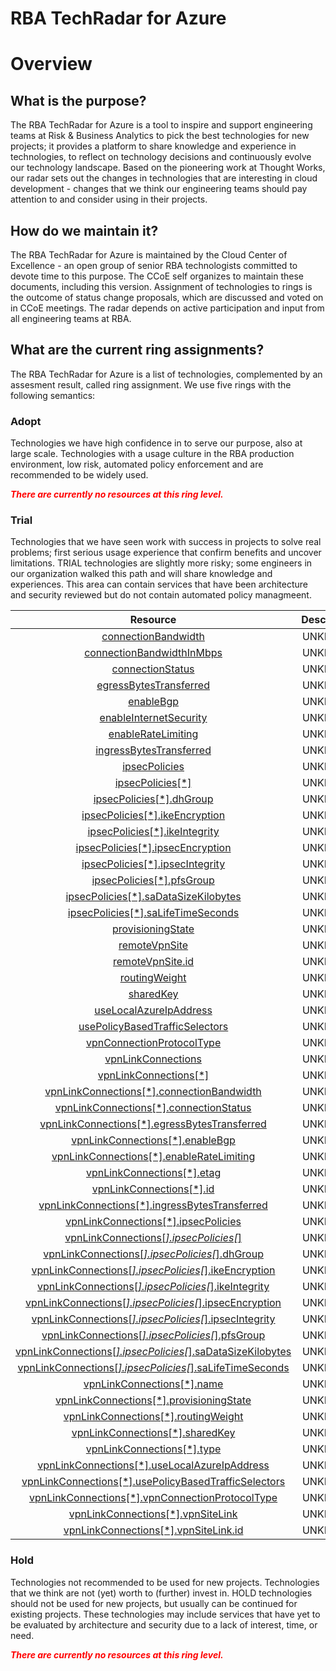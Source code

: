 
RBA TechRadar for Azure
=======================

# Overview

## What is the purpose?


The RBA TechRadar for Azure is a tool to inspire and support engineering teams at Risk & Business Analytics to pick the best technologies for new projects; it provides a platform to share knowledge and experience in technologies, to reflect on technology decisions and continuously evolve our technology landscape.  Based on the pioneering work at Thought Works, our radar sets out the changes in technologies that are interesting in cloud development - changes that we think our engineering teams should pay attention to and consider using in their projects.
## How do we maintain it?


The RBA TechRadar for Azure is maintained by the Cloud Center of Excellence - an open group of senior RBA technologists committed to devote time to this purpose.  The CCoE self organizes to maintain these documents, including this version.  Assignment of technologies to rings is the outcome of status change proposals, which are discussed and voted on in CCoE meetings.  The radar depends on active participation and input from all engineering teams at RBA.
## What are the current ring assignments?


The RBA TechRadar for Azure is a list of technologies, complemented by an assesment result, called ring assignment.  We use five rings with the following semantics:
### Adopt


Technologies we have high confidence in to serve our purpose, also at large scale.  Technologies with a usage culture in the RBA production environment, low risk, automated policy enforcement and are recommended to be widely used.  
  
***<font color="red"> There are currently no resources at this ring level. </font>***
### Trial


Technologies that we have seen work with success in projects to solve real problems;  first serious usage experience that confirm benefits and uncover limitations.  TRIAL technologies are slightly more risky; some engineers in our organization walked this path and will share knowledge and experiences.  This area can contain services that have been architecture and security reviewed but do not contain automated policy managmeent.  

|Resource|Description|Path|Status|
| :---: | :---: | :---: | :---: |
|[connectionBandwidth](https://github.com/openrba/python-azure-techradar/Microsoft.Network/vpnGateways/vpnConnections/connectionBandwidth/README.md)|UNKNOWN|Microsoft.Network/vpnGateways/vpnConnections/connectionBandwidth|TRIAL|
|[connectionBandwidthInMbps](https://github.com/openrba/python-azure-techradar/Microsoft.Network/vpnGateways/vpnConnections/connectionBandwidthInMbps/README.md)|UNKNOWN|Microsoft.Network/vpnGateways/vpnConnections/connectionBandwidthInMbps|TRIAL|
|[connectionStatus](https://github.com/openrba/python-azure-techradar/Microsoft.Network/vpnGateways/vpnConnections/connectionStatus/README.md)|UNKNOWN|Microsoft.Network/vpnGateways/vpnConnections/connectionStatus|TRIAL|
|[egressBytesTransferred](https://github.com/openrba/python-azure-techradar/Microsoft.Network/vpnGateways/vpnConnections/egressBytesTransferred/README.md)|UNKNOWN|Microsoft.Network/vpnGateways/vpnConnections/egressBytesTransferred|TRIAL|
|[enableBgp](https://github.com/openrba/python-azure-techradar/Microsoft.Network/vpnGateways/vpnConnections/enableBgp/README.md)|UNKNOWN|Microsoft.Network/vpnGateways/vpnConnections/enableBgp|TRIAL|
|[enableInternetSecurity](https://github.com/openrba/python-azure-techradar/Microsoft.Network/vpnGateways/vpnConnections/enableInternetSecurity/README.md)|UNKNOWN|Microsoft.Network/vpnGateways/vpnConnections/enableInternetSecurity|TRIAL|
|[enableRateLimiting](https://github.com/openrba/python-azure-techradar/Microsoft.Network/vpnGateways/vpnConnections/enableRateLimiting/README.md)|UNKNOWN|Microsoft.Network/vpnGateways/vpnConnections/enableRateLimiting|TRIAL|
|[ingressBytesTransferred](https://github.com/openrba/python-azure-techradar/Microsoft.Network/vpnGateways/vpnConnections/ingressBytesTransferred/README.md)|UNKNOWN|Microsoft.Network/vpnGateways/vpnConnections/ingressBytesTransferred|TRIAL|
|[ipsecPolicies](https://github.com/openrba/python-azure-techradar/Microsoft.Network/vpnGateways/vpnConnections/ipsecPolicies/README.md)|UNKNOWN|Microsoft.Network/vpnGateways/vpnConnections/ipsecPolicies|TRIAL|
|[ipsecPolicies[*]](https://github.com/openrba/python-azure-techradar/Microsoft.Network/vpnGateways/vpnConnections/ipsecPolicies[*]/README.md)|UNKNOWN|Microsoft.Network/vpnGateways/vpnConnections/ipsecPolicies[*]|TRIAL|
|[ipsecPolicies[*].dhGroup](https://github.com/openrba/python-azure-techradar/Microsoft.Network/vpnGateways/vpnConnections/ipsecPolicies[*].dhGroup/README.md)|UNKNOWN|Microsoft.Network/vpnGateways/vpnConnections/ipsecPolicies[*].dhGroup|TRIAL|
|[ipsecPolicies[*].ikeEncryption](https://github.com/openrba/python-azure-techradar/Microsoft.Network/vpnGateways/vpnConnections/ipsecPolicies[*].ikeEncryption/README.md)|UNKNOWN|Microsoft.Network/vpnGateways/vpnConnections/ipsecPolicies[*].ikeEncryption|TRIAL|
|[ipsecPolicies[*].ikeIntegrity](https://github.com/openrba/python-azure-techradar/Microsoft.Network/vpnGateways/vpnConnections/ipsecPolicies[*].ikeIntegrity/README.md)|UNKNOWN|Microsoft.Network/vpnGateways/vpnConnections/ipsecPolicies[*].ikeIntegrity|TRIAL|
|[ipsecPolicies[*].ipsecEncryption](https://github.com/openrba/python-azure-techradar/Microsoft.Network/vpnGateways/vpnConnections/ipsecPolicies[*].ipsecEncryption/README.md)|UNKNOWN|Microsoft.Network/vpnGateways/vpnConnections/ipsecPolicies[*].ipsecEncryption|TRIAL|
|[ipsecPolicies[*].ipsecIntegrity](https://github.com/openrba/python-azure-techradar/Microsoft.Network/vpnGateways/vpnConnections/ipsecPolicies[*].ipsecIntegrity/README.md)|UNKNOWN|Microsoft.Network/vpnGateways/vpnConnections/ipsecPolicies[*].ipsecIntegrity|TRIAL|
|[ipsecPolicies[*].pfsGroup](https://github.com/openrba/python-azure-techradar/Microsoft.Network/vpnGateways/vpnConnections/ipsecPolicies[*].pfsGroup/README.md)|UNKNOWN|Microsoft.Network/vpnGateways/vpnConnections/ipsecPolicies[*].pfsGroup|TRIAL|
|[ipsecPolicies[*].saDataSizeKilobytes](https://github.com/openrba/python-azure-techradar/Microsoft.Network/vpnGateways/vpnConnections/ipsecPolicies[*].saDataSizeKilobytes/README.md)|UNKNOWN|Microsoft.Network/vpnGateways/vpnConnections/ipsecPolicies[*].saDataSizeKilobytes|TRIAL|
|[ipsecPolicies[*].saLifeTimeSeconds](https://github.com/openrba/python-azure-techradar/Microsoft.Network/vpnGateways/vpnConnections/ipsecPolicies[*].saLifeTimeSeconds/README.md)|UNKNOWN|Microsoft.Network/vpnGateways/vpnConnections/ipsecPolicies[*].saLifeTimeSeconds|TRIAL|
|[provisioningState](https://github.com/openrba/python-azure-techradar/Microsoft.Network/vpnGateways/vpnConnections/provisioningState/README.md)|UNKNOWN|Microsoft.Network/vpnGateways/vpnConnections/provisioningState|TRIAL|
|[remoteVpnSite](https://github.com/openrba/python-azure-techradar/Microsoft.Network/vpnGateways/vpnConnections/remoteVpnSite/README.md)|UNKNOWN|Microsoft.Network/vpnGateways/vpnConnections/remoteVpnSite|TRIAL|
|[remoteVpnSite.id](https://github.com/openrba/python-azure-techradar/Microsoft.Network/vpnGateways/vpnConnections/remoteVpnSite.id/README.md)|UNKNOWN|Microsoft.Network/vpnGateways/vpnConnections/remoteVpnSite.id|TRIAL|
|[routingWeight](https://github.com/openrba/python-azure-techradar/Microsoft.Network/vpnGateways/vpnConnections/routingWeight/README.md)|UNKNOWN|Microsoft.Network/vpnGateways/vpnConnections/routingWeight|TRIAL|
|[sharedKey](https://github.com/openrba/python-azure-techradar/Microsoft.Network/vpnGateways/vpnConnections/sharedKey/README.md)|UNKNOWN|Microsoft.Network/vpnGateways/vpnConnections/sharedKey|TRIAL|
|[useLocalAzureIpAddress](https://github.com/openrba/python-azure-techradar/Microsoft.Network/vpnGateways/vpnConnections/useLocalAzureIpAddress/README.md)|UNKNOWN|Microsoft.Network/vpnGateways/vpnConnections/useLocalAzureIpAddress|TRIAL|
|[usePolicyBasedTrafficSelectors](https://github.com/openrba/python-azure-techradar/Microsoft.Network/vpnGateways/vpnConnections/usePolicyBasedTrafficSelectors/README.md)|UNKNOWN|Microsoft.Network/vpnGateways/vpnConnections/usePolicyBasedTrafficSelectors|TRIAL|
|[vpnConnectionProtocolType](https://github.com/openrba/python-azure-techradar/Microsoft.Network/vpnGateways/vpnConnections/vpnConnectionProtocolType/README.md)|UNKNOWN|Microsoft.Network/vpnGateways/vpnConnections/vpnConnectionProtocolType|TRIAL|
|[vpnLinkConnections](https://github.com/openrba/python-azure-techradar/Microsoft.Network/vpnGateways/vpnConnections/vpnLinkConnections/README.md)|UNKNOWN|Microsoft.Network/vpnGateways/vpnConnections/vpnLinkConnections|TRIAL|
|[vpnLinkConnections[*]](https://github.com/openrba/python-azure-techradar/Microsoft.Network/vpnGateways/vpnConnections/vpnLinkConnections[*]/README.md)|UNKNOWN|Microsoft.Network/vpnGateways/vpnConnections/vpnLinkConnections[*]|TRIAL|
|[vpnLinkConnections[*].connectionBandwidth](https://github.com/openrba/python-azure-techradar/Microsoft.Network/vpnGateways/vpnConnections/vpnLinkConnections[*].connectionBandwidth/README.md)|UNKNOWN|Microsoft.Network/vpnGateways/vpnConnections/vpnLinkConnections[*].connectionBandwidth|TRIAL|
|[vpnLinkConnections[*].connectionStatus](https://github.com/openrba/python-azure-techradar/Microsoft.Network/vpnGateways/vpnConnections/vpnLinkConnections[*].connectionStatus/README.md)|UNKNOWN|Microsoft.Network/vpnGateways/vpnConnections/vpnLinkConnections[*].connectionStatus|TRIAL|
|[vpnLinkConnections[*].egressBytesTransferred](https://github.com/openrba/python-azure-techradar/Microsoft.Network/vpnGateways/vpnConnections/vpnLinkConnections[*].egressBytesTransferred/README.md)|UNKNOWN|Microsoft.Network/vpnGateways/vpnConnections/vpnLinkConnections[*].egressBytesTransferred|TRIAL|
|[vpnLinkConnections[*].enableBgp](https://github.com/openrba/python-azure-techradar/Microsoft.Network/vpnGateways/vpnConnections/vpnLinkConnections[*].enableBgp/README.md)|UNKNOWN|Microsoft.Network/vpnGateways/vpnConnections/vpnLinkConnections[*].enableBgp|TRIAL|
|[vpnLinkConnections[*].enableRateLimiting](https://github.com/openrba/python-azure-techradar/Microsoft.Network/vpnGateways/vpnConnections/vpnLinkConnections[*].enableRateLimiting/README.md)|UNKNOWN|Microsoft.Network/vpnGateways/vpnConnections/vpnLinkConnections[*].enableRateLimiting|TRIAL|
|[vpnLinkConnections[*].etag](https://github.com/openrba/python-azure-techradar/Microsoft.Network/vpnGateways/vpnConnections/vpnLinkConnections[*].etag/README.md)|UNKNOWN|Microsoft.Network/vpnGateways/vpnConnections/vpnLinkConnections[*].etag|TRIAL|
|[vpnLinkConnections[*].id](https://github.com/openrba/python-azure-techradar/Microsoft.Network/vpnGateways/vpnConnections/vpnLinkConnections[*].id/README.md)|UNKNOWN|Microsoft.Network/vpnGateways/vpnConnections/vpnLinkConnections[*].id|TRIAL|
|[vpnLinkConnections[*].ingressBytesTransferred](https://github.com/openrba/python-azure-techradar/Microsoft.Network/vpnGateways/vpnConnections/vpnLinkConnections[*].ingressBytesTransferred/README.md)|UNKNOWN|Microsoft.Network/vpnGateways/vpnConnections/vpnLinkConnections[*].ingressBytesTransferred|TRIAL|
|[vpnLinkConnections[*].ipsecPolicies](https://github.com/openrba/python-azure-techradar/Microsoft.Network/vpnGateways/vpnConnections/vpnLinkConnections[*].ipsecPolicies/README.md)|UNKNOWN|Microsoft.Network/vpnGateways/vpnConnections/vpnLinkConnections[*].ipsecPolicies|TRIAL|
|[vpnLinkConnections[*].ipsecPolicies[*]](https://github.com/openrba/python-azure-techradar/Microsoft.Network/vpnGateways/vpnConnections/vpnLinkConnections[*].ipsecPolicies[*]/README.md)|UNKNOWN|Microsoft.Network/vpnGateways/vpnConnections/vpnLinkConnections[*].ipsecPolicies[*]|TRIAL|
|[vpnLinkConnections[*].ipsecPolicies[*].dhGroup](https://github.com/openrba/python-azure-techradar/Microsoft.Network/vpnGateways/vpnConnections/vpnLinkConnections[*].ipsecPolicies[*].dhGroup/README.md)|UNKNOWN|Microsoft.Network/vpnGateways/vpnConnections/vpnLinkConnections[*].ipsecPolicies[*].dhGroup|TRIAL|
|[vpnLinkConnections[*].ipsecPolicies[*].ikeEncryption](https://github.com/openrba/python-azure-techradar/Microsoft.Network/vpnGateways/vpnConnections/vpnLinkConnections[*].ipsecPolicies[*].ikeEncryption/README.md)|UNKNOWN|Microsoft.Network/vpnGateways/vpnConnections/vpnLinkConnections[*].ipsecPolicies[*].ikeEncryption|TRIAL|
|[vpnLinkConnections[*].ipsecPolicies[*].ikeIntegrity](https://github.com/openrba/python-azure-techradar/Microsoft.Network/vpnGateways/vpnConnections/vpnLinkConnections[*].ipsecPolicies[*].ikeIntegrity/README.md)|UNKNOWN|Microsoft.Network/vpnGateways/vpnConnections/vpnLinkConnections[*].ipsecPolicies[*].ikeIntegrity|TRIAL|
|[vpnLinkConnections[*].ipsecPolicies[*].ipsecEncryption](https://github.com/openrba/python-azure-techradar/Microsoft.Network/vpnGateways/vpnConnections/vpnLinkConnections[*].ipsecPolicies[*].ipsecEncryption/README.md)|UNKNOWN|Microsoft.Network/vpnGateways/vpnConnections/vpnLinkConnections[*].ipsecPolicies[*].ipsecEncryption|TRIAL|
|[vpnLinkConnections[*].ipsecPolicies[*].ipsecIntegrity](https://github.com/openrba/python-azure-techradar/Microsoft.Network/vpnGateways/vpnConnections/vpnLinkConnections[*].ipsecPolicies[*].ipsecIntegrity/README.md)|UNKNOWN|Microsoft.Network/vpnGateways/vpnConnections/vpnLinkConnections[*].ipsecPolicies[*].ipsecIntegrity|TRIAL|
|[vpnLinkConnections[*].ipsecPolicies[*].pfsGroup](https://github.com/openrba/python-azure-techradar/Microsoft.Network/vpnGateways/vpnConnections/vpnLinkConnections[*].ipsecPolicies[*].pfsGroup/README.md)|UNKNOWN|Microsoft.Network/vpnGateways/vpnConnections/vpnLinkConnections[*].ipsecPolicies[*].pfsGroup|TRIAL|
|[vpnLinkConnections[*].ipsecPolicies[*].saDataSizeKilobytes](https://github.com/openrba/python-azure-techradar/Microsoft.Network/vpnGateways/vpnConnections/vpnLinkConnections[*].ipsecPolicies[*].saDataSizeKilobytes/README.md)|UNKNOWN|Microsoft.Network/vpnGateways/vpnConnections/vpnLinkConnections[*].ipsecPolicies[*].saDataSizeKilobytes|TRIAL|
|[vpnLinkConnections[*].ipsecPolicies[*].saLifeTimeSeconds](https://github.com/openrba/python-azure-techradar/Microsoft.Network/vpnGateways/vpnConnections/vpnLinkConnections[*].ipsecPolicies[*].saLifeTimeSeconds/README.md)|UNKNOWN|Microsoft.Network/vpnGateways/vpnConnections/vpnLinkConnections[*].ipsecPolicies[*].saLifeTimeSeconds|TRIAL|
|[vpnLinkConnections[*].name](https://github.com/openrba/python-azure-techradar/Microsoft.Network/vpnGateways/vpnConnections/vpnLinkConnections[*].name/README.md)|UNKNOWN|Microsoft.Network/vpnGateways/vpnConnections/vpnLinkConnections[*].name|TRIAL|
|[vpnLinkConnections[*].provisioningState](https://github.com/openrba/python-azure-techradar/Microsoft.Network/vpnGateways/vpnConnections/vpnLinkConnections[*].provisioningState/README.md)|UNKNOWN|Microsoft.Network/vpnGateways/vpnConnections/vpnLinkConnections[*].provisioningState|TRIAL|
|[vpnLinkConnections[*].routingWeight](https://github.com/openrba/python-azure-techradar/Microsoft.Network/vpnGateways/vpnConnections/vpnLinkConnections[*].routingWeight/README.md)|UNKNOWN|Microsoft.Network/vpnGateways/vpnConnections/vpnLinkConnections[*].routingWeight|TRIAL|
|[vpnLinkConnections[*].sharedKey](https://github.com/openrba/python-azure-techradar/Microsoft.Network/vpnGateways/vpnConnections/vpnLinkConnections[*].sharedKey/README.md)|UNKNOWN|Microsoft.Network/vpnGateways/vpnConnections/vpnLinkConnections[*].sharedKey|TRIAL|
|[vpnLinkConnections[*].type](https://github.com/openrba/python-azure-techradar/Microsoft.Network/vpnGateways/vpnConnections/vpnLinkConnections[*].type/README.md)|UNKNOWN|Microsoft.Network/vpnGateways/vpnConnections/vpnLinkConnections[*].type|TRIAL|
|[vpnLinkConnections[*].useLocalAzureIpAddress](https://github.com/openrba/python-azure-techradar/Microsoft.Network/vpnGateways/vpnConnections/vpnLinkConnections[*].useLocalAzureIpAddress/README.md)|UNKNOWN|Microsoft.Network/vpnGateways/vpnConnections/vpnLinkConnections[*].useLocalAzureIpAddress|TRIAL|
|[vpnLinkConnections[*].usePolicyBasedTrafficSelectors](https://github.com/openrba/python-azure-techradar/Microsoft.Network/vpnGateways/vpnConnections/vpnLinkConnections[*].usePolicyBasedTrafficSelectors/README.md)|UNKNOWN|Microsoft.Network/vpnGateways/vpnConnections/vpnLinkConnections[*].usePolicyBasedTrafficSelectors|TRIAL|
|[vpnLinkConnections[*].vpnConnectionProtocolType](https://github.com/openrba/python-azure-techradar/Microsoft.Network/vpnGateways/vpnConnections/vpnLinkConnections[*].vpnConnectionProtocolType/README.md)|UNKNOWN|Microsoft.Network/vpnGateways/vpnConnections/vpnLinkConnections[*].vpnConnectionProtocolType|TRIAL|
|[vpnLinkConnections[*].vpnSiteLink](https://github.com/openrba/python-azure-techradar/Microsoft.Network/vpnGateways/vpnConnections/vpnLinkConnections[*].vpnSiteLink/README.md)|UNKNOWN|Microsoft.Network/vpnGateways/vpnConnections/vpnLinkConnections[*].vpnSiteLink|TRIAL|
|[vpnLinkConnections[*].vpnSiteLink.id](https://github.com/openrba/python-azure-techradar/Microsoft.Network/vpnGateways/vpnConnections/vpnLinkConnections[*].vpnSiteLink.id/README.md)|UNKNOWN|Microsoft.Network/vpnGateways/vpnConnections/vpnLinkConnections[*].vpnSiteLink.id|TRIAL|

### Hold


Technologies not recommended to be used for new projects. Technologies that we think are not (yet) worth to (further) invest in.  HOLD technologies should not be used for new projects, but usually can be continued for existing projects.  These technologies may include services that have yet to be evaluated by architecture and security due to a lack of interest, time, or need.  
  
***<font color="red"> There are currently no resources at this ring level. </font>***